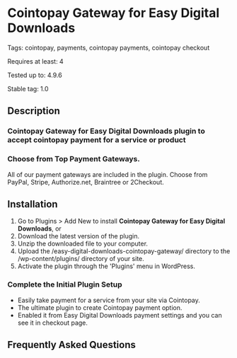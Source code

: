 # Cointopay Gateway for Easy Digital Downloads
Tags: cointopay, payments, cointopay payments, cointopay checkout

Requires at least: 4

Tested up to: 4.9.6

Stable tag: 1.0

## Description
### Cointopay Gateway for Easy Digital Downloads plugin to accept cointopay payment for a service or product
 
### Choose from Top Payment Gateways.
All of our payment gateways are included in the plugin. Choose from PayPal, Stripe, Authorize.net, Braintree or 2Checkout. 

## Installation
1. Go to Plugins > Add New to install **Cointopay Gateway for Easy Digital Downloads**, or
2. Download the latest version of the plugin.
3. Unzip the downloaded file to your computer.
4. Upload the /easy-digital-downloads-cointopay-gateway/ directory to the /wp-content/plugins/ directory of your site.
5. Activate the plugin through the 'Plugins' menu in WordPress.

### Complete the Initial Plugin Setup
* Easily take payment for a service from your site via Cointopay.
* The ultimate plugin to create Cointopay payment option.
* Enabled it from Easy Digital Downloads payment settings and you can see it in checkout page.


## Frequently Asked Questions